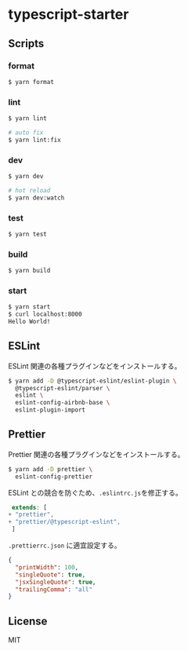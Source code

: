# typescript-starter

## Scripts

### format

```bash
$ yarn format
```

### lint

```bash
$ yarn lint

# auto fix
$ yarn lint:fix
```

### dev

```bash
$ yarn dev

# hot reload
$ yarn dev:watch
```

### test

```bash
$ yarn test
```

### build

```bash
$ yarn build
```

### start

```bash
$ yarn start
$ curl localhost:8000
Hello World!
```

## ESLint

ESLint 関連の各種プラグインなどをインストールする。

```bash
$ yarn add -D @typescript-eslint/eslint-plugin \
  @typescript-eslint/parser \
  eslint \
  eslint-config-airbnb-base \
  eslint-plugin-import
```

## Prettier

Prettier 関連の各種プラグインなどをインストールする。

```bash
$ yarn add -D prettier \
  eslint-config-prettier
```

ESLint との競合を防ぐため、`.eslintrc.js`を修正する。

```diff:.eslintrc.js
 extends: [
+ "prettier",
+ "prettier/@typescript-eslint",
 ]
```

`.prettierrc.json` に適宜設定する。

```json:.prettierrc.json
{
  "printWidth": 100,
  "singleQuote": true,
  "jsxSingleQuote": true,
  "trailingComma": "all"
}
```

## License

MIT
